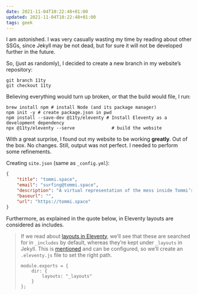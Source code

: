 ```yaml
---
date: 2021-11-04T10:22:48+01:00
updated: 2021-11-04T10:22:48+01:00
tags: geek
---
```

I am astonished. I was very casually wasting my time by reading about other SSGs, since Jekyll may be not dead, but for sure it will not be developed further in the future.

So, (just as randomly), I decided to create a new branch in my website’s repository:

```
git branch 11ty
git checkout 11ty
```

Believing everything would turn up broken, or that the build would file, I run:
```
brew install npm # install Node (and its package manager)
npm init -y # create package.json in pwd
npm install --save-dev @11ty/eleventy # Install Eleventy as a development dependency
npx @11ty/eleventy --serve				# build the website
```

With a great surprise, I found out my website to be working **greatly**. Out of the box. No changes. Still, output was not perfect. I needed to perform some refinements.

Creating `site.json` (same as `_config.yml`):
```json
{
    "title": "tommi.space",
    "email": "surfing@tommi.space",
    "description": "A virtual representation of the mess inside Tommi’s mind",
    "baseurl": "",
    "url": "https://tommi.space"
}
```

Furthermore, as explained in the quote below, in Eleventy layouts are considered as includes.

<blockquote>
    If we read about <a href="https://www.11ty.dev/docs/layouts/">layouts in Eleventy</a>, we’ll see that these are searched for in <code>_includes</code> by default, whereas they’re kept under <code>_layouts</code> in Jekyll. This is <a href="https://www.11ty.dev/docs/config/#directory-for-layouts-(optional)">mentioned</a> and can be configured, so we’ll create an <code>.eleventy.js</code> file to set the right path.</p>
    <pre class="language-js"><code class="language-js">module<span class="token punctuation">.</span>exports <span class="token operator">=</span> <span class="token punctuation">{</span><br>    dir<span class="token operator">:</span> <span class="token punctuation">{</span><br>        layouts<span class="token operator">:</span> <span class="token string">"_layouts"</span><br>    <span class="token punctuation">}</span><br><span class="token punctuation">}</span><span class="token punctuation">;</span></code></pre>
</blockquote>